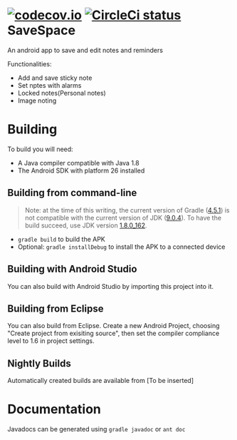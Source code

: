 [![codecov.io](https://codecov.io/github/ChesterEucrine/SaveSpace-Android/branch/master/graph/badge.svg)](https://codecov.io/github/ChesterEucrine/SaveSpace-Android)
<a href="https://circleci.com/gh/ChesterEucrine/SaveSpace-Android"><img src="https://circleci.com/gh/ChesterEucrine/SaveSpace-Android.svg?style=svg" alt='CircleCi status'></a>
SaveSpace
=========
 
An android app to save and edit notes and reminders

Functionalities:
* Add and save sticky note
* Set nptes with alarms
* Locked notes(Personal notes)
* Image noting

Building
========
To build you will need:

 * A Java compiler compatible with Java 1.8
 * The Android SDK with platform 26 installed

Building from command-line
--------------------------
> Note: at the time of this writing, the current version of Gradle ([4.5.1](https://gradle.org/releases/)) is not compatible with the current version of JDK ([9.0.4](http://www.oracle.com/technetwork/java/javase/downloads/jdk9-downloads-3848520.html)). To have the build succeed, use JDK version [1.8.0_162](http://www.oracle.com/technetwork/java/javase/downloads/jdk8-downloads-2133151.html).
 * `gradle build` to build the APK
 * Optional: `gradle installDebug` to install the APK to a connected device

Building with Android Studio
---------------------
You can also build with Android Studio by importing this project into it.

Building from Eclipse
---------------------
You can also build from Eclipse. Create a new Android Project, choosing "Create
project from exisiting source", then set the compiler compliance level to 1.6
in project settings.

Nightly Builds
---------------------
Automatically created builds are available from [To be inserted]

Documentation
=============
Javadocs can be generated using `gradle javadoc` or `ant doc`

  [1]: https://github.com/ChesterEucrine/SaveSpace-Android/issues
  [2]: https://github.com/ChesterEucrine/SaveSpace-Android/wiki
